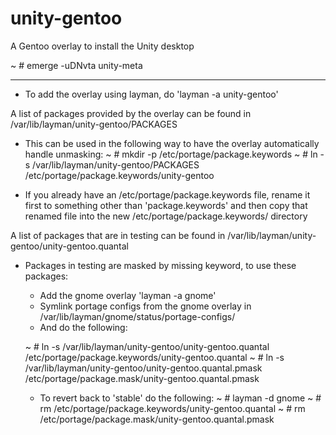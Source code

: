 unity-gentoo
============

A Gentoo overlay to install the Unity desktop

~ # emerge -uDNvta unity-meta

--------------------------------------------------------------

* To add the overlay using layman, do 'layman -a unity-gentoo'

A list of packages provided by the overlay can be found in
	/var/lib/layman/unity-gentoo/PACKAGES
* This can be used in the following way to have the overlay
	automatically handle unmasking:
	~ # mkdir -p /etc/portage/package.keywords
	~ # ln -s /var/lib/layman/unity-gentoo/PACKAGES \
		/etc/portage/package.keywords/unity-gentoo

* If you already have an /etc/portage/package.keywords file,
	rename it first to something other than
	'package.keywords' and then copy that renamed file
	into the new /etc/portage/package.keywords/ directory

A list of packages that are in testing can be found in
	/var/lib/layman/unity-gentoo/unity-gentoo.quantal
* Packages in testing are masked by missing keyword, to use these packages:
	- Add the gnome overlay 'layman -a gnome'
	- Symlink portage configs from the gnome overlay in
		/var/lib/layman/gnome/status/portage-configs/
	- And do the following:

	~ # ln -s /var/lib/layman/unity-gentoo/unity-gentoo.quantal /etc/portage/package.keywords/unity-gentoo.quantal
	~ # ln -s /var/lib/layman/unity-gentoo/unity-gentoo.quantal.pmask /etc/portage/package.mask/unity-gentoo.quantal.pmask
	- To revert back to 'stable' do the following:
	~ # layman -d gnome
	~ # rm /etc/portage/package.keywords/unity-gentoo.quantal
	~ # rm /etc/portage/package.mask/unity-gentoo.quantal.pmask
